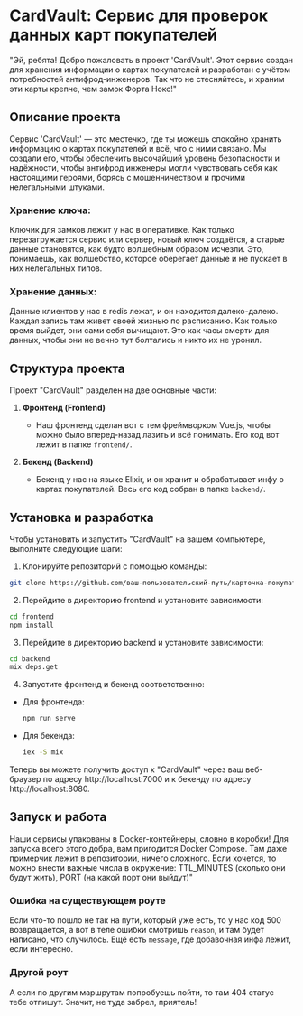 # CardVault: Сервис для проверок данных карт покупателей

"Эй, ребята! Добро пожаловать в проект 'CardVault'. Этот сервис создан для хранения информации о картах покупателей и разработан с учётом потребностей антифрод-инженеров. Так что не стесняйтесь, и храним эти карты крепче, чем замок Форта Нокс!"

## Описание проекта

Сервис 'CardVault' — это местечко, где ты можешь спокойно хранить информацию о картах покупателей и всё, что с ними связано. Мы создали его, чтобы обеспечить высочайший уровень безопасности и надёжности, чтобы антифрод инженеры могли чувствовать себя как настоящими героями, борясь с мошенничеством и прочими нелегальными штуками.

### Хранение ключа:

Ключик для замков лежит у нас в оперативке. Как только перезагружается сервис или сервер, новый ключ создаётся, а старые данные становятся, как будто волшебным образом исчезли. Это, понимаешь, как волшебство, которое оберегает данные и не пускает в них нелегальных типов.

### Хранение данных:

Данные клиентов у нас в redis лежат, и он находится далеко-далеко. Каждая запись там живет своей жизнью по расписанию. Как только время выйдет, они сами себя вычищают. Это как часы смерти для данных, чтобы они не вечно тут болтались и никто их не уронил.

## Структура проекта

Проект "CardVault" разделен на две основные части:

1. **Фронтенд (Frontend)**
   - Наш фронтенд сделан вот с тем фреймворком Vue.js, чтобы можно было вперед-назад лазить и всё понимать. Его код вот лежит в папке `frontend/`.

2. **Бекенд (Backend)**
   - Бекенд у нас на языке Elixir, и он хранит и обрабатывает инфу о картах покупателей. Весь его код собран в папке `backend/`.

## Установка и разработка

Чтобы установить и запустить "CardVault" на вашем компьютере, выполните следующие шаги:

1. Клонируйте репозиторий с помощью команды:

```sh
git clone https://github.com/ваш-пользовательский-путь/карточка-покупателя.git
```

2. Перейдите в директорию frontend и установите зависимости:

```sh
cd frontend
npm install
```

3. Перейдите в директорию backend и установите зависимости:

```sh
cd backend
mix deps.get
```

4. Запустите фронтенд и бекенд соответственно:

- Для фронтенда:
  ```sh
  npm run serve
  ```
- Для бекенда:
  ```sh
  iex -S mix
  ```

Теперь вы можете получить доступ к "CardVault" через ваш веб-браузер по адресу http://localhost:7000 и к бекенду по адресу http://localhost:8080.

## Запуск и работа

Наши сервисы упакованы в Docker-контейнеры, словно в коробки! Для запуска всего этого добра, вам пригодится Docker Compose. Там даже примерчик лежит в репозитории, ничего сложного. Если хочется, то можно внести важные числа в окружение: TTL_MINUTES (сколько они будут жить), PORT (на какой порт они выйдут)"

### Ошибка на существующем роуте

Если что-то пошло не так на пути, который уже есть, то у нас код 500 возвращается, а вот в теле ошибки смотришь `reason`, и там будет написано, что случилось. Ещё есть `message`, где добавочная инфа лежит, если интересно.

### Другой роут

А если по другим маршрутам попробуешь пойти, то там 404 статус тебе отпишут. Значит, не туда забрел, приятель!